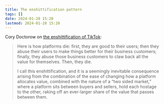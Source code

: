 ```yaml
---
title: The enshittification pattern
tags: []
date: 2024-01-28 15:20
lastmod: 2024-01-28 15:20
---
```

Cory Doctorow on [the enshittification of TikTok](https://pluralistic.net/2023/01/21/potemkin-ai/): 

> Here is how platforms die: first, they are good to their users; then they abuse their users to make things better for their business customers; finally, they abuse those business customers to claw back all the value for themselves. Then, they die.
> 
> I call this enshittification, and it is a seemingly inevitable consequence arising from the combination of the ease of changing how a platform allocates value, combined with the nature of a “two sided market,” where a platform sits between buyers and sellers, hold each hostage to the other, raking off an ever-larger share of the value that passes between them.

